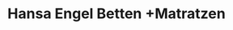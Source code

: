 ---
title: "Hansa Engel Betten +Matratzen"
url: /hamburg/hansa-engel-betten-matratzen/
shop: Betten
---